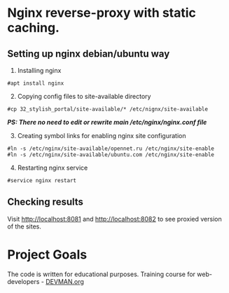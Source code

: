 
# Nginx reverse-proxy with static caching.

## Setting up nginx debian/ubuntu way

1. Installing nginx

```
#apt install nginx
```

2. Copying config files to site-available directory

```
#cp 32_stylish_portal/site-available/* /etc/nignx/site-available
```
**_PS: There no need to edit or rewrite main /etc/nginx/nginx.conf file_**

3. Creating symbol links for enabling nginx site configuration

```
#ln -s /etc/nginx/site-available/opennet.ru /etc/nginx/site-enable
#ln -s /etc/nginx/site-available/ubuntu.com /etc/nginx/site-enable
```

4. Restarting nginx service

```
#service nginx restart 
```

## Checking results

Visit [http://localhost:8081](http://localhost:8081) and [http://localhost:8082](http://localhost:8081) to see proxied version of the sites.

# Project Goals

The code is written for educational purposes. Training course for web-developers - [DEVMAN.org](https://devman.org)
